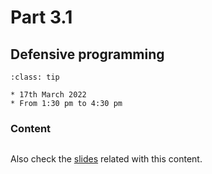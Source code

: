# Part 3.1

## Defensive programming

```{admonition} When?
:class: tip

* 17th March 2022
* From 1:30 pm to 4:30 pm
```

### Content

```{tableofcontents}
```

Also check the
[slides](https://raw.githack.com/ARCTraining/SD_tips_tools/main/slides/CDT-training_3-1.html)
related with this content.
